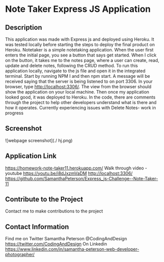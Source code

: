 # Note Taker Express JS Application

## Description

This application was made with Express js and deployed using Heroku. It was tested locally before starting the steps to deploy the final product on Heroku.
Notetaker is a simple notetaking application. When the user first enters the initial page, you see a button that says get started. When I click on the button, it takes me to the notes page, where a user can create, read, update and delete notes, following the CRUD method. To run this application locally, navigate to the js file and open it in the integrated terminal. Start by running NPM I and then npm start. A message will be received saying that the server is being listened to on port 3306.
In your browser, type <http://localhost:3306/>. The view from the browser should show the application on your local machine. Then once my application looked good, it was deployed to Heroku. In the code, there are comments through the project to help other developers understand what is there and how it operates.
Currently experiencing issues with Delete Notes- work in progress 

## Screenshot

![webpage screenshot](./ hj.png)

## Application Link

<https://homework-note-taker11.herokuapp.com/>
Walk through video -youtube <https://youtu.be/i8dJxzmVaDM>
<http://localhost:3306/>
<https://github.com/SamanthaPeterson/Express_js-Challenge--Note-Taker-11>

## Contribute to the Project

Contact me to make contributions to the project

## Contact Information

Find me on Twitter Samantha Peterson @CodingAndDesign
<https://twitter.com/CodingAndDesign>
On Linkedin
<https://www.linkedin.com/in/samantha-peterson-web-developer-photographer/>
